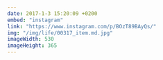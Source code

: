 ```yaml
---
date: 2017-1-3 15:20:09 +0200
embed: "instagram"
link: "https://www.instagram.com/p/BOzT89BAyQs/"
img: "/img/life/00317_item.md.jpg"
imageWidth: 530
imageHeight: 365
---
```

